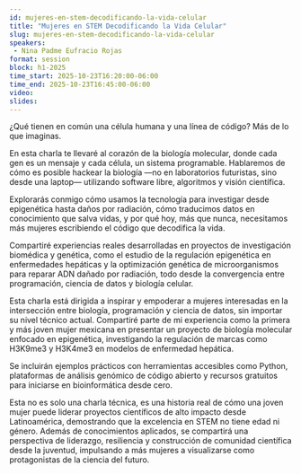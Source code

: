 ```yaml
---
id: mujeres-en-stem-decodificando-la-vida-celular
title: "Mujeres en STEM Decodificando la Vida Celular"
slug: mujeres-en-stem-decodificando-la-vida-celular
speakers:
 - Nina Padme Eufracio Rojas
format: session
block: h1-2025
time_start: 2025-10-23T16:20:00-06:00
time_end: 2025-10-23T16:45:00-06:00
video:
slides:
---
```


¿Qué tienen en común una célula humana y una línea de código? Más de lo que imaginas.

En esta charla te llevaré al corazón de la biología molecular, donde cada gen es un mensaje y cada célula, un sistema programable. Hablaremos de cómo es posible hackear la biología —no en laboratorios futuristas, sino desde una laptop— utilizando software libre, algoritmos y visión científica.

Explorarás conmigo cómo usamos la tecnología para investigar desde epigenética hasta daños por radiación, cómo traducimos datos en conocimiento que salva vidas, y por qué hoy, más que nunca, necesitamos más mujeres escribiendo el código que decodifica la vida.

Compartiré experiencias reales desarrolladas en proyectos de investigación biomédica y genética, como el estudio de la regulación epigenética en enfermedades hepáticas y la optimización genética de microorganismos para reparar ADN dañado por radiación, todo desde la convergencia entre programación, ciencia de datos y biología celular.

Esta charla está dirigida a inspirar y empoderar a mujeres interesadas en la intersección entre biología, programación y ciencia de datos, sin importar su nivel técnico actual. Compartiré parte de mi experiencia como la primera y más joven mujer mexicana en presentar un proyecto de biología molecular enfocado en epigenética, investigando la regulación de marcas como H3K9me3 y H3K4me3 en modelos de enfermedad hepática.

Se incluirán ejemplos prácticos con herramientas accesibles como Python, plataformas de análisis genómico de código abierto y recursos gratuitos para iniciarse en bioinformática desde cero.

Esta no es solo una charla técnica, es una historia real de cómo una joven mujer puede liderar proyectos científicos de alto impacto desde Latinoamérica, demostrando que la excelencia en STEM no tiene edad ni género. Además de conocimientos aplicados, se compartirá una perspectiva de liderazgo, resiliencia y construcción de comunidad científica desde la juventud, impulsando a más mujeres a visualizarse como protagonistas de la ciencia del futuro.
